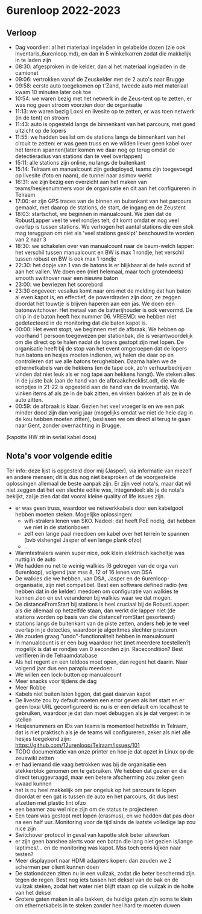 # 6urenloop 2022-2023

## Verloop

- Dag voordien: al het materiaal ingeladen in gelabelde dozen (zie ook inventaris_6urenloop.md), en dan in 5 winkelkarren zodat die makkelijk in te laden zijn
- 08:30: afgesproken in de kelder, dan al het materiaal ingeladen in de camionet
- 09:06: vertrokken vanaf de Zeuskelder met de 2 auto's naar Brugge
- 09:58: eerste auto toegekomen op t'Zand, tweede auto met materiaal kwam 10 minuten later ook toe
- 10:54: we waren bezig met het netwerk in de Zeus-tent op te zetten, er was nog geen stroom voorzien door de organisatie
- 11:13: we waren bezig Loxsi en livesite op te zetten, er was toen netwerk (in de tent) en stroom
- 11:43: auto is opgesteld langs de binnenkant van het parcours, met goed uitzicht op de lopers
- 11:55: we hadden beslist om de stations langs de binnenkant van het circuit te zetten: er was geen truss en we wilden liever geen kabel over het terrein spannen(later komen we daar nog op terug omdat de detectieradius van stations dan te veel overlappen)
- 15:11: alle stations zijn online, nu langs de buitenkant
- 15:14: Telraam en manualcount zijn gedeployed, teams zijn toegevoegd op livesite (foto en naam), de tunnel naar asimov werkt
- 16:31: we zijn bezig een overzicht aan het maken van teams/hesjesnummers voor de organisatie en dit aan het configureren in Telraam
- 17:00: er zijn GPS traces van de binnen en buitenkant van het parcours gemaakt, met daarop de stations, de start, de ingang en de Zeustent
- 18:03: startschot, we beginnen in manualcount. We zien dat de RobustLapper veel te veel rondjes telt, dit komt omdat er nog veel overlap is tussen stations. We verhogen het aantal stations die een stok mag teruggaan om niet als 'veel stations geskipt' beschouwd te worden van 2 naar 3
- 18:30: we schakelen over van manualcount naar de baum-welch lapper: het verschil tussen manualcount en BW is max 1 rondje, het verschil tussen robust en BW is ook max 1 rondje
- 22:30: het dopje van 1 van de batons is er blijkbaar al de hele avond af aan het vallen. We doen een (niet helemaal, maar toch grotendeels) smooth swithover naar een nieuwe baton
- 23:00: we bevriezen het scorebord
- 23:30 ongeveer: vesalius komt naar ons met de melding dat hun baton al even kapot is, en effectief, de powerdraden zijn door, ze zeggen doordat het touwtje is blijven haperen aan een jas. We doen een batonswitchover. Het metaal van de batterijhouder is ook vervormd. De chip in de baton heeft hex nummer 06. VREEMD: we hebben niet gedetecteerd in de monitoring dat die baton kapot is.
- 00:00: Het event stopt, we beginnen met de afbraak. We hebben op voorhand 1 persoon toegewezen per stationbak, die is verantwoordelijk om die direct op te halen nadat de lopers gestopt zijn met lopen. De organisatie heeft bij de stop van het event omgeroepen dat de lopers hun batons en hesjes moeten indienen, wij halen die daar op en controleren dat we alle batons terughebben. Daarna halen we de ethernetkabels van de hekkens (en de tape ook, zo'n verhuurbedrijven vinden dat niet leuk als er nog tape aan hekkens hangt). We steken alles in de juiste bak (aan de hand van de afbraakchecklist.odt, die via de scriptjes in 21-22 is opgesteld aan de hand van de inventaris). We vinken items af als ze in de bak zitten, en vinken bakken af als ze in de auto zitten.
- 00:59: de afbraak is klaar. Gezien het veel vroeger is en we een pak minder dood zijn dan vorig jaar (mogelijks omdat we niet de hele dag in de kou hebben moeten zitten), beslissen we om direct al terug te gaan naar Gent, zonder overnachting in Brugge.

(kapotte HW zit in serial kabel doos)


## Nota's voor volgende editie

Ter info: deze lijst is opgesteld door mij (Jasper), via informatie van mezelf en andere mensen; dit is dus nog niet besproken of de voorgestelde oplossingen allemaal de beste aanpak zijn. Er zijn veel nota's, maar dat wil niet zeggen dat het een slechte editie was, integendeel: als je de nota's bekijkt, zal je zien dat dat vooral kleine quality of life issues zijn.

- er was geen truss, waardoor we netwerkkabels door een kabelgoot hebben moeten steken. Mogelijke oplossingen:
    - wifi-stralers lenen van SKO. Nadeel: dat heeft PoE nodig, dat hebben we niet in de stationboxen
    - zelf een lange paal meedoen om kabel over het terrein te spannen (bvb vishengel Jasper of een lange plank ofzo)
    - ...
- Warmtestralers waren super nice, ook klein elektrisch kacheltje was nuttig in de auto
- We hadden nu net te weinig walkies (6 gekregen van de orga van 6urenloop), volgend jaar mss 8, 12 of 16 lenen van DSA
- De walkies die we hebben, van DSA, Jasper en de 6urenloop-organisatie, zijn niet compatibel. Best een software defined radio (we hebben dat in de kelder) meedoen om configuratie van walkies te kunnen zien en evt veranderen bij walkies waar we dat mogen.
- De distanceFromStart bij stations is heel cruciaal bij de RobustLapper: als die allemaal op hetzelfde staan, dan werkt die lapper niet (de stations worden op basis van die distanceFromStart gesorteerd)
- stations langs de buitenkant van de piste zetten, anders heb je te veel overlap in je detecties, waardoor je algoritmes slechter presteren
- We zouden graag "undo"-functionaliteit hebben in manualcount
- In manualcount is er een bug waardoor het (met meerdere toestellen?) mogelijk is dat er rondjes van 0 seconden zijn. Racecondition? Best verifieren in de Telraamdatabase
- Als het regent en een teldoos moet open, dan regent het daarin. Naar volgend jaar dus een paraplu meedoen.
- We willen een lock-button op manualcount
- Meer snacks voor tijdens de dag
- Meer Robbe
- Kabels niet buiten laten liggen, dat gaat daarvan kapot
- De livesite zou by default moeten een error geven als het start en er geen loxsi URL geconfigureerd is: nu is er een default om localhost te gebruiken, waardoor je dat dan moet debuggen als je dat vergeet in te stellen
- Hesjesnummers en IDs van teams is momenteel hetzelfde in Telraam, dat is niet praktisch als je de teams wil configureren, zeker als niet alle hesjes toegekend zijn: https://github.com/12urenloop/Telraam/issues/101
- TODO documentatie van onze printer en hoe je dat opzet in Linux op de zeuswiki zetten
- er had iemand die vaag betrokken was bij de organisatie een stekkerblok genomen om te gebruiken. We hebben dat gezien en die direct teruggevraagd, maar een betere afscherming zou zeker geen kwaad kunnen
- het is nu heel makkelijk om per ongeluk op het parcours te lopen doordat er een gat is tussen de auto en het parcours, dit dus best afzetten met plastic lint ofzo
- een beamer zou wel nice zijn om de status te projecteren
- Een team was gestopt met lopen (erasmus), en we hadden dat pas door na een half uur. Monitoring voor de tijd sinds de laatste volledige lap zou nice zijn
- Switchover protocol in geval van kapotte stok beter uitwerken
- er zijn geen banshee alerts voor een baton die lang niet gezien is/lange laptimes/... en de monitoring was kapot. Mss toch eens kijken naar testen?
- Meer displayport naar HDMI adapters kopen: dan zouden we 2 schermen per client kunnen doen
- De stationdozen zitten nu in een vuilzak, zodat die beter beschermd zijn tegen de regen. Best nog iets tussen het deksel van de bak en de vuilzak steken, zodat het water niet blijft staan op die vuilzak in de holte van het deksel
- Grotere gaten maken in alle bakken, de huidige gaten zijn soms te klein om ethernetkabels in te steken zonder heel hard te moeten duwen
